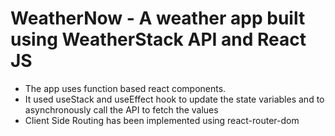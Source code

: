 # WeatherNow - A weather app built using WeatherStack API and React JS
* The app uses function based react components.
* It used useStack and useEffect hook to update the state variables and to asynchronously call the API to fetch the values
* Client Side Routing has been implemented using react-router-dom